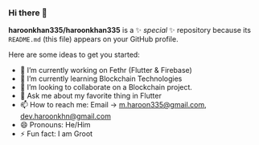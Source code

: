 ### Hi there 👋


**haroonkhan335/haroonkhan335** is a ✨ _special_ ✨ repository because its `README.md` (this file) appears on your GitHub profile.

Here are some ideas to get you started:

- 🔭 I’m currently working on Fethr (Flutter & Firebase)
- 🌱 I’m currently learning Blockchain Technologies
- 👯 I’m looking to collaborate on a Blockchain project.
- 💬 Ask me about my favorite thing in Flutter
- 📫 How to reach me: Email -> m.haroon335@gmail.com, dev.haroonkhn@gmail.com
- 😄 Pronouns: He/Him
- ⚡ Fun fact: I am Groot

